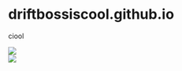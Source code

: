 # driftbossiscool.github.io
ciool
<!DOCTYPE html> <html> <head> <title>Drift Boss</title> <link rel="icon" type="image/x-icon" href="/media/graphics/misc/favicon.ico"> <meta http-equiv="Content-type" content="text/html; charset=utf-8"> <meta name="robots" content="noindex, nofollow"> <meta name="viewport" content="width=device-width,height=device-height, initial-scale=1, maximum-scale=1, user-scalable=0, minimal-ui" /> <meta name="apple-mobile-web-app-capable" content="yes"> <script async src="https://www.googletagmanager.com/gtag/js?id=G-MENBM6GSNY"></script><script>function gtag(){dataLayer.push(arguments)}window.dataLayer=window.dataLayer||[],gtag("js",new Date),gtag("config","G-MENBM6GSNY")</script> <link rel="stylesheet" type="text/css" href="https://738501629-461082748261058427.preview.editmysite.com/uploads/b/139890129-817510652323129407/files/game.css"> <script type="text/javascript" src="https://738501629-461082748261058427.preview.editmysite.com/uploads/b/139890129-817510652323129407/files/game.js"></script> </head> <body onload="setTimeout(function(){window.scrollTo(0,1)},1);"> <div id="ajaxbar"> <div id="game"><canvas id="canvas"></canvas></div> <div id="webgl"><canvas id="webglcanvas"></canvas></div> <div id="orientate"><img src="https://738501629-461082748261058427.preview.editmysite.com/uploads/b/139890129-817510652323129407/files/media/graphics/orientate/landscape.jpg"></div> <div id="play" class="play" onclick=""><img src="https://738501629-461082748261058427.preview.editmysite.com/uploads/b/139890129-817510652323129407/files/media/graphics/splash/mobile/cover-start.jpg"></div> </div> <script src="https://cdn.jsdelivr.net/gh/st39/sdk@main/api.js"></script> </body> </html>
